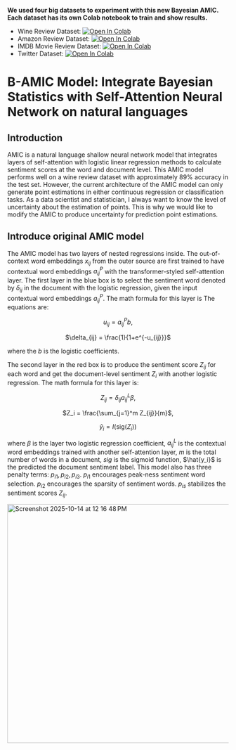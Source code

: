 **We used four big datasets to experiment with this new Bayesian AMIC. Each dataset has its own Colab notebook to train and show results.**
- Wine Review Dataset:       [![Open In Colab](https://colab.research.google.com/assets/colab-badge.svg)](https://colab.research.google.com/drive/1k3KSQ5dcG12yMKW6MVCOGYtQTZOUyerz)
- Amazon Review Dataset:     [![Open In Colab](https://colab.research.google.com/assets/colab-badge.svg)](https://colab.research.google.com/drive/1yN_7I0kbxV6CVAClU5ERPXexxetah4CK)
- IMDB Movie Review Dataset: [![Open In Colab](https://colab.research.google.com/assets/colab-badge.svg)](https://colab.research.google.com/drive/1jdtDmbAeV7gy8BZqK8lqsXSXdyJwixHC)
- Twitter Dataset:           [![Open In Colab](https://colab.research.google.com/assets/colab-badge.svg)](https://colab.research.google.com/drive/1zAsVTlK8z6iyH2JK_RCjTegHSzsz80li)


# B-AMIC Model: Integrate Bayesian Statistics with Self-Attention Neural Network on natural languages

## Introduction
AMIC is a natural language shallow neural network model that integrates layers of self-attention with
logistic linear regression methods to calculate sentiment scores at the word and document level. This AMIC
model performs well on a wine review dataset with approximately 89% accuracy in the test set. However, the
current architecture of the AMIC model can only generate point estimations in either continuous regression
or classification tasks. As a data scientist and statistician, I always want to know the level of uncertainty
about the estimation of points. This is why we would like to modify the AMIC to produce uncertainty for
prediction point estimations.

## Introduce original AMIC model
The AMIC model has two layers of nested regressions inside. The out-of-context word embeddings $x_{ij}$ from the outer source are first trained to have contextual word embeddings $a_{ij}^P$ with the transformer-styled self-attention layer. The first layer in the blue box is to select the sentiment word denoted by $\delta_{ij}$ in the document with the logistic regression, given the input contextual word embeddings $a_{ij}^P$. The math formula for this layer is 
The equations are:

<div align="center">

$u_{ij} = a_{ij}^P b$,

$\delta_{ij} = \frac{1}{1+e^{-u_{ij}}}$

</div>

where the $b$ is the logistic coefficients.

The second layer in the red box is to produce the sentiment score $Z_{ij}$ for each word and get the document-level sentiment $Z_i$ with another logistic regression. The math formula for this layer is:

<div align="center">

$Z_{ij} = \delta_{ij} a_{ij}^L \beta$,

$Z_i = \frac{\sum_{j=1}^m Z_{ij}}{m}$,

$\hat{y}_i=I\left(\text{sig}\left(Z_i\right)\right)$

</div>
 
where $\beta$ is the layer two logistic regression coefficient, $a_{ij}^L$ is the contextual word embeddings trained with another self-attention layer, $m$ is the total number of words in a document, $sig$ is the sigmoid function, $\hat{y_i}$ is the predicted the document sentiment label. This model also has three penalty terms: $p_{i1}, p_{i2}, p_{i3}$. $p_{i1}$ encourages peak-ness sentiment word selection. $p_{i2}$ encourages the sparsity of sentiment words. $p_{is}$ stabilizes the sentiment scores $Z_{ij}$.



<img width="991" height="544" alt="Screenshot 2025-10-14 at 12 16 48 PM" src="https://github.com/user-attachments/assets/5991094b-0de4-463b-9cc1-ec3b6bd2308e" />
